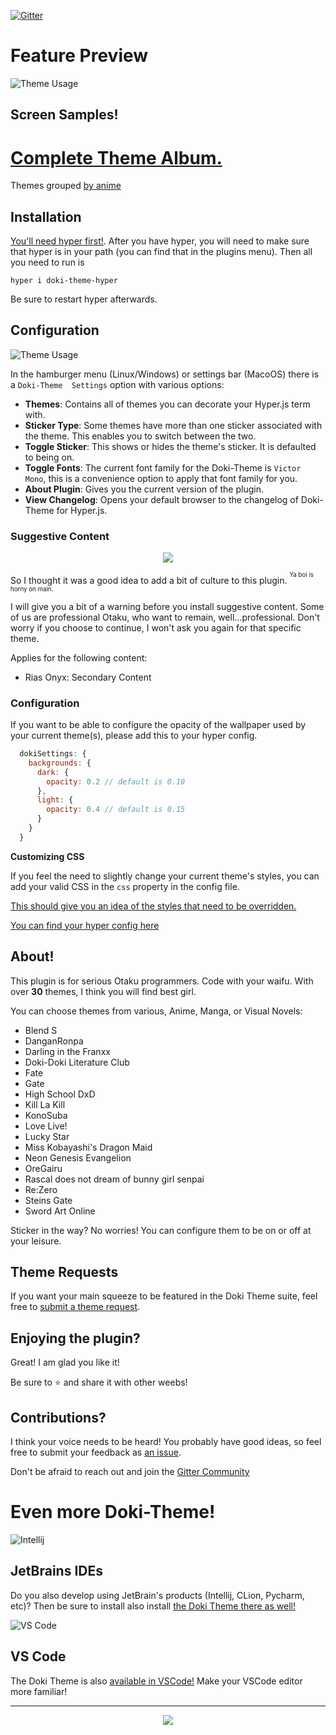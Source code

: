 [![Gitter](https://badges.gitter.im/doki-theme-hyper/community.svg)](https://gitter.im/doki-theme-hyper/community?utm_source=badge&utm_medium=badge&utm_campaign=pr-badge)

# Feature Preview

![Theme Usage](./screenshots/gifs/doki-theme-hyper-preview.webp)

## Screen Samples!

# [Complete Theme Album.](albums/complete_theme_album.md)

Themes grouped [by anime](./albums/grouping.md)


## Installation

[You'll need hyper first!](https://hyper.is/#installation).
After you have hyper, you will need to make sure that hyper is in your path (you can find that in the plugins menu). Then all you need to run is

```
hyper i doki-theme-hyper
```

Be sure to restart hyper afterwards.

## Configuration

![Theme Usage](./screenshots/gifs/hyper_usage.gif)

In the hamburger menu (Linux/Windows) or settings bar (MacoOS) there is a `Doki-Theme 
Settings` option with various options:

- **Themes**: Contains all of themes you can decorate your Hyper.js term with.
- **Sticker Type**: Some themes have more than one sticker associated with the theme. This enables you to switch between the two.
- **Toggle Sticker**: This shows or hides the theme's sticker. It is defaulted to being on.
- **Toggle Fonts**: The current font family for the Doki-Theme is `Victor Mono`, this is a convenience option to apply that font family for you.
- **About Plugin**: Gives you the current version of the plugin.
- **View Changelog**: Opens your default browser to the changelog of Doki-Theme for Hyper.js.

### Suggestive Content

<div align="center">
    <img src="https://doki.assets.unthrottled.io/misc/suggestive/cultured.gif" ></img>
</div>

So I thought it was a good idea to add a bit of culture to this plugin.
<sup><sup>Ya boi is horny on main.</sup></sup>

I will give you a bit of a warning before you install suggestive content.
Some of us are professional Otaku, who want to remain, well...professional.
Don't worry if you choose to continue, I won't ask you again for that specific theme.

Applies for the following content:

- Rias Onyx: Secondary Content


### Configuration

If you want to be able to configure the opacity of the wallpaper used by your current theme(s), please add this to your hyper config.

```js
  dokiSettings: {
    backgrounds: {
      dark: {
        opacity: 0.2 // default is 0.10
      },
      light: {
        opacity: 0.4 // default is 0.15
      }
    }
  }
```

**Customizing CSS**

If you feel the need to slightly change your current theme's styles, you can add your valid CSS in the `css` property in the config file.

[This should give you an idea of the styles that need to be overridden.](https://github.com/doki-theme/doki-theme-hyper/blob/be29451f076e5904ad25b4d0639fe4d171292ea3/src/css.ts#L54)

[You can find your hyper config here](https://hyper.is/#cfg)

## About!

This plugin is for serious Otaku programmers.
Code with your waifu. With over **30** themes,
I think you will find best girl.

You can choose themes from various, Anime, Manga, or Visual Novels:

- Blend S
- DanganRonpa
- Darling in the Franxx
- Doki-Doki Literature Club
- Fate
- Gate
- High School DxD
- Kill La Kill
- KonoSuba
- Love Live!
- Lucky Star
- Miss Kobayashi's Dragon Maid
- Neon Genesis Evangelion
- OreGairu
- Rascal does not dream of bunny girl senpai
- Re:Zero
- Steins Gate
- Sword Art Online

Sticker in the way?
No worries! You can configure them to be on or off at your leisure.


## Theme Requests

If you want your main squeeze to be featured in the Doki Theme suite, feel free to [submit a theme request](https://github.com/doki-theme/doki-master-theme/issues).

## Enjoying the plugin?

Great! I am glad you like it!

Be sure to ⭐ and share it with other weebs!

## Contributions?

I think your voice needs to be heard! You probably have good ideas, so feel free to submit your feedback as [an issue](https://github.com/doki-theme/doki-theme-hyper/issues/new).

Don't be afraid to reach out and join the [Gitter Community](https://gitter.im/doki-theme-hyper/community?utm_source=share-link&utm_medium=link&utm_campaign=share-link!)

# Even more Doki-Theme!

![Intellij](./readmeStuff/intellij.png)
## JetBrains IDEs

Do you also develop using JetBrain's products (Intellij, CLion, Pycharm, etc)? 
Then be sure to install also install [the Doki Theme there as well!](https://github.com/doki-theme/doki-theme-jetbrains)

![VS Code](./readmeStuff/vscode.png)
## VS Code

The Doki Theme is also [available in VSCode!](https://github.com/doki-theme/doki-theme-vscode)
Make your VSCode editor more familiar!

---
<div align="center">
    <img src="https://doki.assets.unthrottled.io/misc/logo.svg" ></img>
</div>

